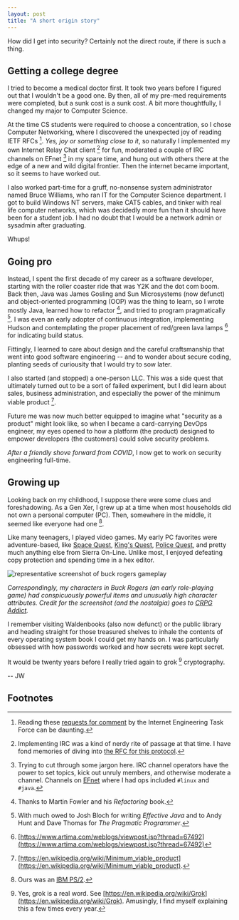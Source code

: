 ```yaml
---
layout: post
title: "A short origin story"
---
```

How did I get into security? Certainly not the direct route, if there is such a thing.

## Getting a college degree
I tried to become a medical doctor first. It took two years before I figured out that I wouldn't be a good one. By then, all of my pre-med requirements were completed, but a sunk cost is a sunk cost. A bit more thoughtfully, I changed my major to Computer Science.

At the time CS students were required to choose a concentration, so I chose Computer Networking, where I discovered the unexpected joy of reading IETF RFCs [^1]. _Yes, joy or something close to it_, so naturally I implemented my own Internet Relay Chat client [^2] for fun, moderated a couple of IRC channels on EFnet [^3] in my spare time, and hung out with others there at the edge of a new and wild digital frontier. Then the internet became important, so it seems to have worked out.

I also worked part-time for a gruff, no-nonsense system administrator named Bruce Williams, who ran IT for the Computer Science department. I got to build Windows NT servers, make CAT5 cables, and tinker with real life computer networks, which was decidedly more fun than it should have been for a student job. I had no doubt that I would be a network admin or sysadmin after graduating. 

Whups!

## Going pro
Instead, I spent the first decade of my career as a software developer, starting with the roller coaster ride that was Y2K and the dot com boom. Back then, Java was James Gosling and Sun Microsystems (now defunct) and object-oriented programming (OOP) was the thing to learn, so I wrote mostly Java, learned how to refactor [^4], and tried to program pragmatically [^5]. I was even an early adopter of continuous integration, implementing Hudson and contemplating the proper placement of red/green lava lamps [^6] for indicating build status.

Fittingly, I learned to care about design and the careful craftsmanship that went into good software engineering -- and to wonder about secure coding, planting seeds of curiousity that I would try to sow later.

I also started (and stopped) a one-person LLC. This was a side quest that ultimately turned out to be a sort of failed experiment, but I did learn about sales, business administration, and especially the power of the minimum viable product [^7].

Future me was now much better equipped to imagine what "security as a product" might look like, so when I became a card-carrying DevOps engineer, my eyes opened to how a platform (the product) designed to empower developers (the customers) could solve security problems.

_After a friendly shove forward from COVID_, I now get to work on security engineering full-time.

## Growing up
Looking back on my childhood, I suppose there were some clues and foreshadowing. As a Gen Xer, I grew up at a time when most households did not own a personal computer (PC). Then, somewhere in the middle, it seemed like everyone had one [^8].

Like many teenagers, I played video games. My early PC favorites were adventure-based, like [Space Quest](https://en.wikipedia.org/wiki/Space_Quest_I), [King's Quest](https://en.wikipedia.org/wiki/King%27s_Quest_I), [Police Quest](https://en.wikipedia.org/wiki/Police_Quest:_In_Pursuit_of_the_Death_Angel), and pretty much anything else from Sierra On-Line. Unlike most, I enjoyed defeating copy protection and spending time in a hex editor. 

![representative screenshot of buck rogers gameplay](https://blogger.googleusercontent.com/img/b/R29vZ2xl/AVvXsEjdadxBWh2PA64UWy05e-utPX-p_nef0Baauf57rYfoA5xC0bqwiqawtfdKDXSsInp3JhsSmhtIir9uBaIN-j7Fq550-G97HYNwGx4zyWukJ5_ukCjAo6-QG6qdhKx1d_yLIe277QpBGGQ/s1600/start_129.png)

_Correspondingly, my characters in Buck Rogers (an early role-playing game) had conspicuously powerful items and unusually high character attributes. Credit for the screenshot (and the nostalgia) goes to [CRPG Addict](http://crpgaddict.blogspot.com/2020/08/buck-rogers-matrix-cubed-fourth-power.html)._

I remember visiting Waldenbooks (also now defunct) or the public library and heading straight for those treasured shelves to inhale the contents of every operating system book I could get my hands on. I was particularly obsessed with how passwords worked and how secrets were kept secret.

It would be twenty years before I really tried again to grok [^9] cryptography.

 -- JW

## Footnotes
[^1]: Reading these [requests for comment](https://www.ietf.org/process/rfcs/) by the Internet Engineering Task Force can be daunting.
[^2]: Implementing IRC was a kind of nerdy rite of passage at that time. I have fond memories of diving into [the RFC for this protocol](https://www.rfc-editor.org/rfc/rfc1459).
[^3]: Trying to cut through some jargon here. IRC channel operators have the power to set topics, kick out unruly members, and otherwise moderate a channel. Channels on [EFnet](https://en.wikipedia.org/wiki/EFnet) where I had ops included `#linux` and `#java`.
[^4]: Thanks to Martin Fowler and his _Refactoring_ book.
[^5]: With much owed to Josh Bloch for writing _Effective Java_ and to Andy Hunt and Dave Thomas for _The Pragmatic Programmer_.
[^6]: [https://www.artima.com/weblogs/viewpost.jsp?thread=67492](https://www.artima.com/weblogs/viewpost.jsp?thread=67492)
[^7]: [https://en.wikipedia.org/wiki/Minimum_viable_product](https://en.wikipedia.org/wiki/Minimum_viable_product).
[^8]: Ours was an [IBM PS/2](https://en.wikipedia.org/wiki/IBM_PS/2).
[^9]: Yes, grok is a real word. See [https://en.wikipedia.org/wiki/Grok](https://en.wikipedia.org/wiki/Grok). Amusingly, I find myself explaining this a few times every year.

[bruce-staff-page]: https://web.archive.org/web/19980111100717/http://www.cis.uab.edu/info/staff/gbw/will.html
